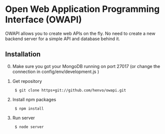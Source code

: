 # Open Web Application Programming Interface (OWAPI)

OWAPI allows you to create web APIs on the fly. No need to create a new
backend server for a simple API and database behind it.


## Installation

0. Make sure you got your MongoDB running on port 27017
(or change the connection in config/env/development.js )

1. Get repository

        $ git clone https+git://github.com/henvo/owapi.git

2. Install npm packages

        $ npm install

3. Run server

        $ node server
